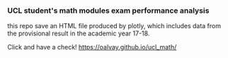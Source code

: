 ### UCL student's math modules exam performance analysis

this repo save an HTML file produced by plotly, which includes data from the provisional result in the academic year 17-18.

Click and have a check!
https://oalvay.github.io/ucl_math/
